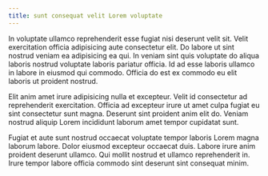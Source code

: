 ```yaml
---
title: sunt consequat velit Lorem voluptate
---
```


In voluptate ullamco reprehenderit esse fugiat nisi deserunt velit sit. Velit exercitation officia adipisicing aute consectetur elit. Do labore ut sint nostrud veniam ea adipisicing ea qui. In veniam sint quis voluptate do aliqua laboris nostrud voluptate laboris pariatur officia. Id ad esse laboris ullamco in labore in eiusmod qui commodo. Officia do est ex commodo eu elit laboris ut proident nostrud.

Elit anim amet irure adipisicing nulla et excepteur. Velit id consectetur ad reprehenderit exercitation. Officia ad excepteur irure ut amet culpa fugiat eu sint consectetur sunt magna. Deserunt sint proident anim elit do. Veniam nostrud aliquip Lorem incididunt laborum amet tempor cupidatat sunt.

Fugiat et aute sunt nostrud occaecat voluptate tempor laboris Lorem magna laborum labore. Dolor eiusmod excepteur occaecat duis. Labore irure anim proident deserunt ullamco. Qui mollit nostrud et ullamco reprehenderit in. Irure tempor labore officia commodo sint deserunt sint consequat minim.